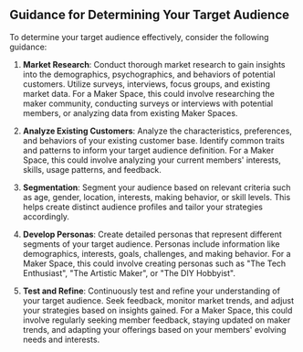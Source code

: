 ## Guidance for Determining Your Target Audience

To determine your target audience effectively, consider the following guidance:

1. **Market Research**: Conduct thorough market research to gain insights into the demographics, psychographics, and behaviors of potential customers. Utilize surveys, interviews, focus groups, and existing market data. For a Maker Space, this could involve researching the maker community, conducting surveys or interviews with potential members, or analyzing data from existing Maker Spaces.

2. **Analyze Existing Customers**: Analyze the characteristics, preferences, and behaviors of your existing customer base. Identify common traits and patterns to inform your target audience definition. For a Maker Space, this could involve analyzing your current members' interests, skills, usage patterns, and feedback.

3. **Segmentation**: Segment your audience based on relevant criteria such as age, gender, location, interests, making behavior, or skill levels. This helps create distinct audience profiles and tailor your strategies accordingly.

4. **Develop Personas**: Create detailed personas that represent different segments of your target audience. Personas include information like demographics, interests, goals, challenges, and making behavior. For a Maker Space, this could involve creating personas such as "The Tech Enthusiast", "The Artistic Maker", or "The DIY Hobbyist".

5. **Test and Refine**: Continuously test and refine your understanding of your target audience. Seek feedback, monitor market trends, and adjust your strategies based on insights gained. For a Maker Space, this could involve regularly seeking member feedback, staying updated on maker trends, and adapting your offerings based on your members' evolving needs and interests.
